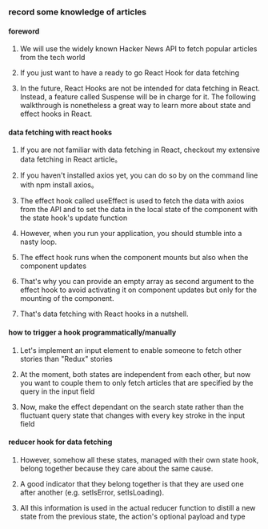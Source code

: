 ### record some knowledge of articles

#### foreword
1. We will use the widely known Hacker News API to fetch popular articles from the tech world

2. If you just want to have a ready to go React Hook for data fetching

3. In the future, React Hooks are not be intended for data fetching in React. Instead, a feature called Suspense will be in charge for it. The following walkthrough is nonetheless a great way to learn more about state and effect hooks in React.

#### data fetching with react hooks
1. If you are not familiar with data fetching in React, checkout my extensive data fetching in React article。

2.  If you haven't installed axios yet, you can do so by on the command line with npm install axios。

3. The effect hook called useEffect is used to fetch the data with axios from the API and to set the data in the local state of the component with the state hook's update function

4. However, when you run your application, you should stumble into a nasty loop.

5. The effect hook runs when the component mounts but also when the component updates

6. That's why you can provide an empty array as second argument to the effect hook to avoid activating it on component updates but only for the mounting of the component.

7. That's data fetching with React hooks in a nutshell.

#### how to trigger a hook programmatically/manually
1. Let's implement an input element to enable someone to fetch other stories than "Redux" stories

2. At the moment, both states are independent from each other, but now you want to couple them to only fetch articles that are specified by the query in the input field

3. Now, make the effect dependant on the search state rather than the fluctuant query state that changes with every key stroke in the input field

#### reducer hook for data fetching
1. However, somehow all these states, managed with their own state hook, belong together because they care about the same cause.

2.  A good indicator that they belong together is that they are used one after another (e.g. setIsError, setIsLoading).

3. All this information is used in the actual reducer function to distill a new state from the previous state, the action's optional payload and type